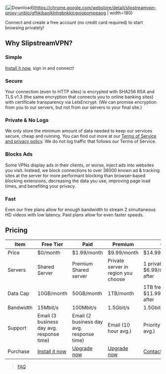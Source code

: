 [![Download](https://slipstreamvpn.tk/download.png)](https://chrome.google.com/webstore/detail/slipstreamvpn-proxy-unblo/gfhkjbaojklnhgbnkkicgojopompeaog | width=180)  


Connect and create a free account (no credit card required) to start browsing privately!

## Why SlipstreamVPN?
### Simple
[Install it now](#pricing), sign in and connect!

### Secure
Your connection (even to HTTP sites)	is encrypted with SHA256 RSA and TLS v1.3 (the same encryption that connects you to online banking sites) with certificate transparency via LetsEncrypt. (We can promise encryption from you to our servers, but not from our servers to your final site.)

### Private & No Logs
We only store the minimum amount of data needed to keep our services secure, cheap and running. You can find out more at our [Terms of Service and privacy policy](tos). We do not log traffic that follows our Terms of Service.

### Blocks Ads
Some VPNs display ads in their clients, or worse, inject ads into websites you visit. Instead, we block connections to over 36000 known ad & tracking sites at the server for more performant blocking than browser-based blocking extensions, decreasing the data you use, improving page load times, and benefiting your privacy.

### Fast
Even our free plans allow for enough bandwidth to stream 2 simultaneous HD videos with low latency. Paid plans allow for even faster speeds.

## Pricing

|Item       |Free Tier                        |Paid                    |Premium                             |Custom                                      |
|-----------|---------------------------------|------------------------|------------------------------------|--------------------------------------------|
|Price      |$0/month                         |$1.99/month             |$9.99/month                         |$14.99/month                                |
|Servers    |Shared Server                    |Premium Shared server   |Private server in region you choose |1 private free, $6.99/server/month after    |
|Data Cap   |10GB/month                        |50GB/month              |1TB/month                           |1TB free, $11.99/TB/month after             |
|Bandwidth  |15Mbit/s                         |100Mbit/s               |1.5Gbit/s                           |1.5Gbit/server/second                       |
|Support    |Email (3 business day avg. response time) |Email (2 business day avg. response time)    |Email (10 hour avg.)         |Priority email (5 hour avg.)    |
|Purchase   |[Install it now](https://chrome.google.com/webstore/detail/slipstreamvpn-proxy-unblo/gfhkjbaojklnhgbnkkicgojopompeaog) |[Upgrade now](https://my.slipstreamvpn.tk)|[Upgrade now](https://my.slipstreamvpn.tk)|[Contact us](contact-us)                    |

> [FAQ](faq)
